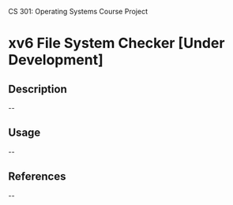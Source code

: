 CS 301: Operating Systems Course Project
# xv6 File System Checker [Under Development]

## Description
--

## Usage
--

## References
--